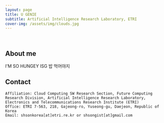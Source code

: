 ```yaml
---
layout: page
title: U GENIE
subtitle: Artificial Intelligence Research Laboratory, ETRI
cover-img: /assets/img/clouds.jpg
---
```


<br/>

## About me
I'M SO HUNGEY ISG
밥 먹어야지

## Contact

```
Affiliation: Cloud Computing SW Research Section, Future Computing Research Division, Artificial Intelligence Research Laboratory, Electronics and Telecommunications Research Institute (ETRI)
Office: ETRI 7-563, 218, Gajeong-ro, Yuseong-gu, Daejeon, Republic of Korea
Email: shsonkorea[at]etri.re.kr or shsongist[at]gmail.com
```
